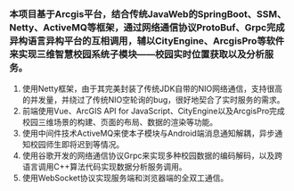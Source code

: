 
### 本项目基于Arcgis平台，结合传统JavaWeb的SpringBoot、SSM、Netty、ActiveMQ等框架，通过网络通信协议ProtoBuf、Grpc完成异构语言异构平台的互相调用，辅以CityEngine、ArcgisPro等软件来实现三维智慧校园系统子模块——校园实时位置获取以及分析服务。
1. 使用Netty框架，由于其完美封装了传统JDK自带的NIO网络通信，支持很高的并发量，并绕过了传统NIO空轮询的bug，很好地契合了实时服务的需求。
2. 前端使用Vue、ArcGIS API for JavaScript、CityEngine以及ArcgisPro完成校园三维场景的构建、页面的布局、数据的渲染等功能。
3. 使用中间件技术ActiveMQ来使本子模块与Android端消息通知解耦，异步通知校园师生即将迟到等情况。
4. 使用谷歌开发的网络通信协议Grpc来实现多种校园数据的编码解码，以及跨语言调用C++算法代码实现数据分析服务调用。
5. 使用WebSocket协议实现服务端和浏览器端的全双工通信。



